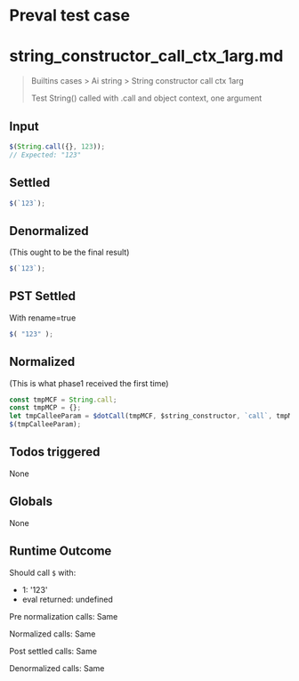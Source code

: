 # Preval test case

# string_constructor_call_ctx_1arg.md

> Builtins cases > Ai string > String constructor call ctx 1arg
>
> Test String() called with .call and object context, one argument

## Input

`````js filename=intro
$(String.call({}, 123));
// Expected: "123"
`````


## Settled


`````js filename=intro
$(`123`);
`````


## Denormalized
(This ought to be the final result)

`````js filename=intro
$(`123`);
`````


## PST Settled
With rename=true

`````js filename=intro
$( "123" );
`````


## Normalized
(This is what phase1 received the first time)

`````js filename=intro
const tmpMCF = String.call;
const tmpMCP = {};
let tmpCalleeParam = $dotCall(tmpMCF, $string_constructor, `call`, tmpMCP, 123);
$(tmpCalleeParam);
`````


## Todos triggered


None


## Globals


None


## Runtime Outcome


Should call `$` with:
 - 1: '123'
 - eval returned: undefined

Pre normalization calls: Same

Normalized calls: Same

Post settled calls: Same

Denormalized calls: Same
